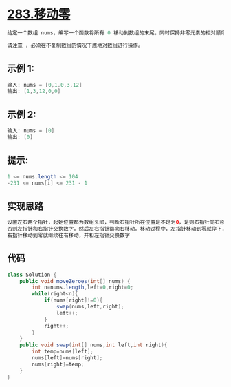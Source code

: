# [283.移动零](https://leetcode.cn/problems/move-zeroes/solution/)
```java
给定一个数组 nums，编写一个函数将所有 0 移动到数组的末尾，同时保持非零元素的相对顺序。

请注意 ，必须在不复制数组的情况下原地对数组进行操作。
```
## 示例 1:
```java
输入: nums = [0,1,0,3,12]
输出: [1,3,12,0,0]
```
## 示例 2:
```java
输入: nums = [0]
输出: [0]
```

## 提示:
```java
1 <= nums.length <= 104
-231 <= nums[i] <= 231 - 1
```
## 实现思路
```java
设置左右两个指针，起始位置都为数组头部，判断右指针所在位置是不是为0，是则右指针向右移动，
否则左指针和右指针交换数字，然后左右指针都向右移动。移动过程中，左指针移动到零就停下，
右指针移动到零就继续往右移动，并和左指针交换数字
```
## 代码
```java
class Solution {
    public void moveZeroes(int[] nums) {
        int n=nums.length,left=0,right=0;
        while(right<n){
            if(nums[right]!=0){
                swap(nums,left,right);
                left++;
            }
            right++;
        }
    }
    public void swap(int[] nums,int left,int right){
        int temp=nums[left];
        nums[left]=nums[right];
        nums[right]=temp;
    }
}
```
